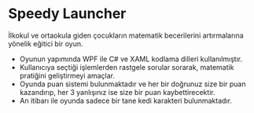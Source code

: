 # Speedy Launcher

İlkokul ve ortaokula giden çocukların matematik becerilerini artırmalarına yönelik eğitici bir oyun.

- Oyunun yapımında WPF ile C# ve XAML kodlama dilleri kullanılmıştır.
- Kullanıcıya seçtiği işlemlerden rastgele sorular sorarak, matematik pratiğini geliştirmeyi amaçlar.
- Oyunda puan sistemi bulunmaktadır ve her bir doğrunuz size bir puan kazandırıp, her 3 yanlışınız ise size bir puan kaybettirecektir.
- An itibarı ile oyunda sadece bir tane kedi karakteri bulunmaktadır.
